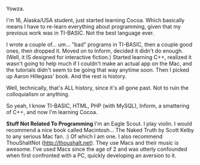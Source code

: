 Yowza.

I'm 16, Alaska/USA student, just started learning Cocoa. Which basically means I have to re-learn everything about programming, given that my previous work was in TI-BASIC. Not the best language ever.

I wrote a couple of... um... "bad" programs in TI-BASIC, then a couple good ones, then dropped it. Moved on to Inform, decided it didn't do enough. (Well, it IS designed for interactive fiction.) Started learning C++, realized it wasn't going to help much if I couldn't make an actual app on the Mac, and the tutorials didn't seem to be going that way anytime soon. Then I picked up Aaron Hillegass' book. And the rest is history.

Well, technically, that's ALL history, since it's all gone past. Not to ruin the colloquialism or anything.

So yeah, I know TI-BASIC, HTML, PHP (with MySQL), Inform, a smattering of C++, and now I'm learning Cocoa.

**Stuff Not Related To Programming**
I'm an Eagle Scout.
I play violin.
I would recommend a nice book called Macintosh... The Naked Truth by Scott Kelby to any serious Mac fan. :) Of which I am one.
I also recommend T<nowiki/>houShaltNot (http://thoushalt.net). They use Macs and their music is awesome.
I've used Macs since the age of 2 and was utterly confounded when first confronted with a PC, quickly developing an aversion to it.
